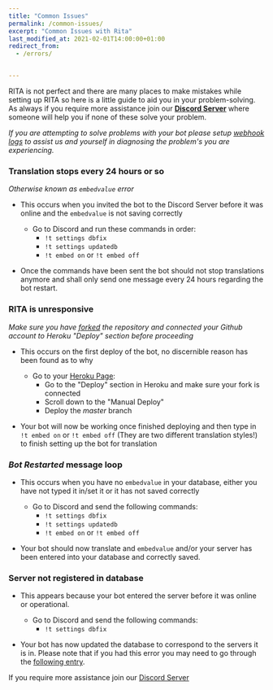 ```yaml
---
title: "Common Issues"
permalink: /common-issues/
excerpt: "Common Issues with Rita"
last_modified_at: 2021-02-01T14:00:00+01:00   
redirect_from:
  - /errors/


---
```


RITA is not perfect and there are many places to make mistakes while setting up RITA so here is a little guide to aid you in your problem-solving. As always if you require more assistance join our **[Discord Server](https://discord.gg/mgNR64R)** where someone will help you if none of these solve your problem.

*If you are attempting to solve problems with your bot please setup [webhook logs](https://ritabot.org/troubleshooting) to assist us and yourself in diagnosing the problem's you are experiencing.* 

### Translation stops every 24 hours or so 
*Otherwise known as `embedvalue` error*

* This occurs when you invited the bot to the Discord Server before it was online and the `embedvalue` is not saving correctly
  * Go to Discord and run these commands in order:
    * `!t settings dbfix`
    * `!t settings updatedb`
    * `!t embed on` or `!t embed off`

* Once the commands have been sent the bot should not stop translations anymore and shall only send one message every 24 hours regarding the bot restart.
       

### RITA is unresponsive

*Make sure you have [forked](https://github.com/Zyc0r3/RitaBot/fork) the repository and connected your Github account to Heroku "Deploy" section before proceeding*

* This occurs on the first deploy of the bot, no discernible reason has been found as to why
  * Go to your [Heroku Page](https://heroku.com/):
    * Go to the "Deploy" section in Heroku and make sure your fork is connected
    * Scroll down to the "Manual Deploy"
    * Deploy the *master* branch

* Your bot will now be working once finished deploying and then type in `!t embed on` or `!t embed off` (They are two different translation styles!) to finish setting up the bot for translation
    


### *Bot Restarted* message loop

* This occurs when you have no `embedvalue` in your database, either you have not typed it in/set it or it has not saved correctly
  * Go to Discord and send the following commands:
    * `!t settings dbfix`
    * `!t settings updatedb`
    * `!t embed on` or `!t embed off`

* Your bot should now translate and `embedvalue` and/or your server has been entered into your database and correctly saved.


### Server not registered in database

* This appears because your bot entered the server before it was online or operational. 
  * Go to Discord and send the following commands:
    * `!t settings dbfix`
   
* Your bot has now updated the database to correspond to the servers it is in. Please note that if you had this error you may need to go through the [following entry]().




If you require more assistance join our [Discord Server](https://discord.gg/mgNR64R)
